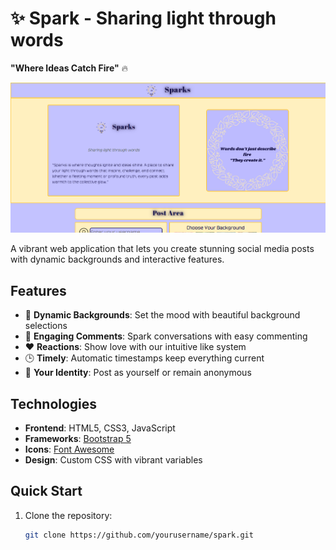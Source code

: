# ✨ Spark - Sharing light through words

**"Where Ideas Catch Fire"** 🔥

![Spark App Screenshot](./assets/screenshot.png) <!-- Add your screenshot here -->

A vibrant web application that lets you create stunning social media posts with dynamic backgrounds and interactive features.

## Features

- 🎨 **Dynamic Backgrounds**: Set the mood with beautiful background selections
- 💬 **Engaging Comments**: Spark conversations with easy commenting
- ❤️ **Reactions**: Show love with our intuitive like system
- 🕒 **Timely**: Automatic timestamps keep everything current
- 👤 **Your Identity**: Post as yourself or remain anonymous

## Technologies

- **Frontend**: HTML5, CSS3, JavaScript
- **Frameworks**: [Bootstrap 5](https://getbootstrap.com/)
- **Icons**: [Font Awesome](https://fontawesome.com/)
- **Design**: Custom CSS with vibrant variables

## Quick Start

1. Clone the repository:
   ```bash
   git clone https://github.com/yourusername/spark.git
